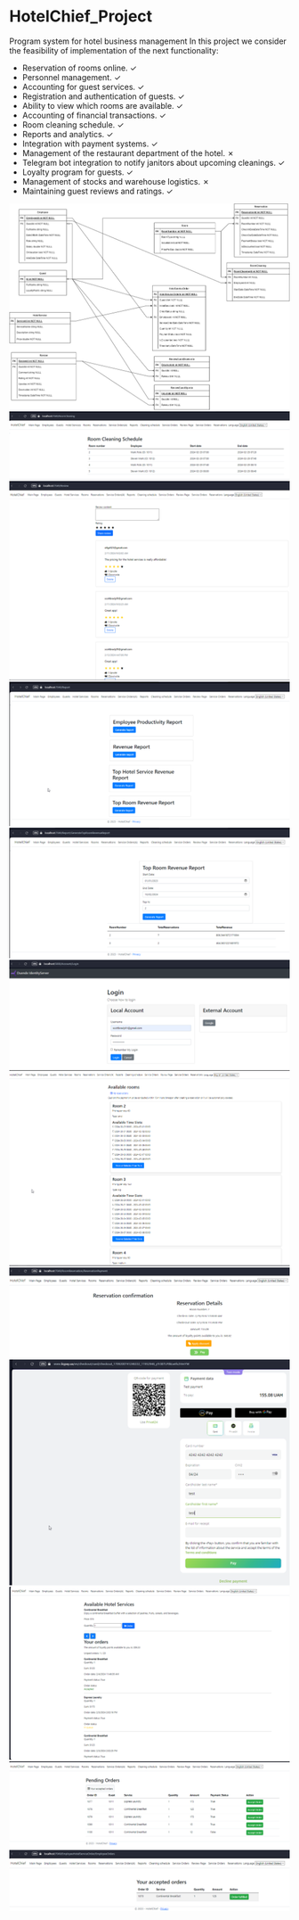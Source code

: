 # HotelChief_Project
 Program system for hotel business management
In this project we consider the feasibility of implementation of the next functionality:

- Reservation of rooms online.  ✓
- Personnel management.  ✓
- Accounting for guest services.  ✓
- Registration and authentication of guests.  ✓
- Ability to view which rooms are available.  ✓
- Accounting of financial transactions.  ✓
- Room cleaning schedule.  ✓
- Reports and analytics.  ✓
- Integration with payment systems.  ✓
- Management of the restaurant department of the hotel.  ✗
- Telegram bot integration to notify janitors about upcoming cleanings.  ✓
- Loyalty program for guests.  ✓
- Management of stocks and warehouse logistics.  ✗
- Maintaining guest reviews and ratings.  ✓

![Screenshot](hotelchiefdb.png)
![image](Screenshots/CleaningSchedule.png)
![image](Screenshots/ReviewPage.png)
![image](Screenshots/ReportsPage.png)
![image](Screenshots/ReportExample.png)
![image](Screenshots/DuendeServer.png)
![image](Screenshots/RoomReservation.png)
![image](Screenshots/ReservationConfirmation.png)
![image](Screenshots/LiqPayIntegration.png)
![image](Screenshots/HotelServiceOrders(User).png)
![image](Screenshots/HotelServiceOrders(Employee).png)
![image](Screenshots/AcceptedHotelServiceOrders(Employee).png)

